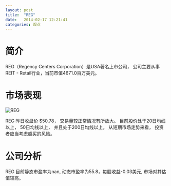 ```yaml
---
layout: post
title:  "REG"
date:   2014-02-17 12:21:41
categories: 观点
---
```


# 简介
REG（Regency Centers Corporation）是USA著名上市公司，
公司主要从事REIT - Retail行业，当前市值4671.0百万美元。

# 市场表现

![REG](http://finviz.com/chart.ashx?t=REG&ty=c&ta=1&p=d&s=l)

REG 昨日收盘价 $50.78，
交易量较正常情况有所放大。
目前股价处于20日均线以上，
50日均线以上，
并且处于200日均线以上。
从短期市场走势来看，
投资者应当考虑超买的风险。

# 公司分析
REG 目前静态市盈率为nan, 动态市盈率为55.8，每股收益-0.03美元,
市场对其估值较高。
